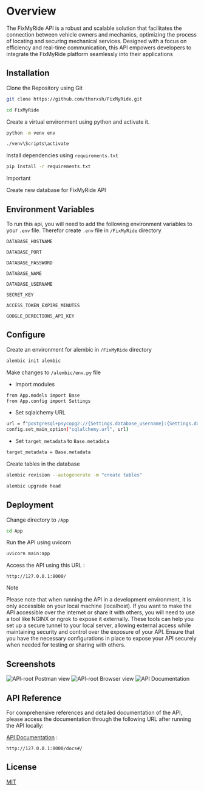 
# Overview

The FixMyRide API is a robust and scalable solution that facilitates the connection between vehicle owners and mechanics, optimizing the process of locating and securing mechanical services. Designed with a focus on efficiency and real-time communication, this API empowers developers to integrate the FixMyRide platform seamlessly into their applications


## Installation

Clone the Repository using Git

```bash
git clone https://github.com/thxrxsh/FixMyRide.git
```
```bash
cd FixMyRide
```

Create a virtual environment using python and activate it.

```bash
python -m venv env
```
```bash
./venv\Scripts\activate
```


Install dependencies using `requirements.txt`

```bash
pip Install -r requirements.txt
```


> [!IMPORTANT]
> Create new database for FixMyRide API



## Environment Variables

To run this api, you will need to add the following environment variables to your `.env` file. Therefor create `.env` file in `/FixMyRide` directory

`DATABASE_HOSTNAME`

`DATABASE_PORT`

`DATABASE_PASSWORD`

`DATABASE_NAME`

`DATABASE_USERNAME`

`SECRET_KEY`

`ACCESS_TOKEN_EXPIRE_MINUTES`

`GOOGLE_DERECTIONS_API_KEY`
## Configure

Create an environment for alembic in `/FixMyRide` directory

```bash
alembic init alembic
```

Make changes to `/alembic/env.py` file
- Import modules

```bash
from App.models import Base
from App.config import Settings
```
- Set sqlalchemy URL

```bash
url = f"postgresql+psycopg2://{Settings.database_username}:{Settings.database_password}@{Settings.database_hostname}:{Settings.database_port}/{Settings.database_name}"
config.set_main_option("sqlalchemy.url", url)
```

- Set `target_metadata` to `Base.metadata`

```bash
target_metadata = Base.metadata
```

Create tables in the database

```bash
alembic revision --autogenerate -m "create tables"
```
```bash
alembic upgrade head
```

## Deployment

Change directory to `/App`
```bash
cd App
```

Run the API using uvicorn
```bash
uvicorn main:app
```

Access the API using this URL :
```http
http://127.0.0.1:8000/
```

> [!NOTE]
> Please note that when running the API in a development environment, it is only accessible on your local machine (localhost). If you want to make the API accessible over the internet or share it with others, you will need to use a tool like NGINX or ngrok to expose it externally. These tools can help you set up a secure tunnel to your local server, allowing external access while maintaining security and control over the exposure of your API.
> Ensure that you have the necessary configurations in place to expose your API securely when needed for testing or sharing with others.


## Screenshots

![API-root Postman view](https://github.com/thxrxsh/FixMyRide/assets/76760967/1e77eb0f-2c60-465a-a869-da9aa4de4c63)
![API-root Browser view](https://github.com/thxrxsh/FixMyRide/assets/76760967/2096609b-7675-4272-ae62-26b5a61726db)
![API Documentation](https://github.com/thxrxsh/FixMyRide/assets/76760967/09f6bc35-2611-40b1-a371-b214032e9d19)



## API Reference

For comprehensive references and detailed documentation of the API, please access the documentation through the following URL after running the API locally:

[API Documentation](http://127.0.0.1:8000/docs#/) : 
```http
http://127.0.0.1:8000/docs#/
```

## License

[MIT](https://choosealicense.com/licenses/mit/)

